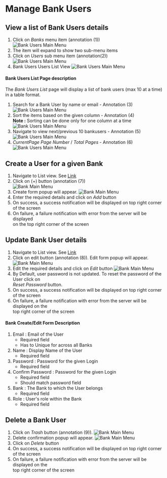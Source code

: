 # Manage Bank Users

## View a list of Bank Users details

1. Click on _Banks_ menu item (annotation (1))  
![Bank Users Main Menu](/images/admin/bankusers/viewall1.png)
2. The item will expand to show two sub-menu items
3. Click on _Users_ sub menu item (annotation(2))  
![Bank Users Main Menu](/images/admin/bankusers/viewall2.png)
4. Bank Users Users List View
![Bank Users Main Menu](/images/admin/bankusers/viewall3.png)

#### Bank Users List Page description

The _Bank Users List_ page will display a list of bank users (max 10 at a time) in a table format.

1. Search for a Bank User by name or email  - Annotation (3)
![Bank Users Main Menu](/images/admin/bankusers/listview2.png)
2. Sort the items based on the given column - Annotation (4)  
**Note :** Sorting can be done only for one column at a time
![Bank Users Main Menu](/images/admin/bankusers/listview3.png)
3. Navigate to view next/previous 10 bankusers - Annotation (5)
![Bank Users Main Menu](/images/admin/bankusers/listview4.png)
4. _CurrentPage Page Number_ / _Total Pages_ - Annotation (6)
![Bank Users Main Menu](/images/admin/bankusers/listview5.png)

## Create a User for a given Bank

1. Navigate to List view. See [Link](#view-a-list-of-bank-users-details)
2. Click on (+) button (annotation (7))  
![Bank Main Menu](/images/admin/bankusers/createview1.png)
3. Create form popup will appear.
![Bank Main Menu](/images/admin/bankusers/createview2.png)
4. Enter the required details and click on _Add_ button
5. On success, a success notification will be displayed on top right corner of the screen
6. On failure, a failure notification with error from the server will be displayed  
on the top right corner of the screen

## Update Bank User details

1. Navigate to List view. See [Link](#view-a-list-of-bank-users-details)
2. Click on edit button (annotation (8)). Edit form popup will appear.
![Bank Main Menu](/images/admin/bankusers/updateview1.png)
3. Edit the required details and click on _Edit_ button
![Bank Main Menu](/images/admin/bankusers/updateview2.png)
4. By Default, user password is not updated. To reset the password of the User click on  
_Reset Password_ button.
5. On success, a success notification will be displayed on top right corner of the screen
6. On failure, a failure notification with error from the server will be displayed on the  
top right corner of the screen

#### Bank Create/Edit Form Description

1. Email : Email of the User
	- Required field
	- Has to Unique for across all Banks
2. Name : Display Name of the User
	- Required field
3. Password : Password for the given Login
	- Required field
4. Confirm Password : Password for the given Login
	- Required field
	- Should match password field
5. Bank : The Bank to which the User belongs
	- Required field
6. Role : User's role within the Bank
	- Required field

## Delete a Bank User
1. Click on _Trash_ button (annotation (9)).
![Bank Main Menu](/images/admin/bankusers/deleteview1.png)
2. Delete confirmation popup will appear.
![Bank Main Menu](/images/admin/bankusers/deleteview2.png)
3. Click on _Delete_ button
4. On success, a success notification will be displayed on top right corner of the screen
5. On failure, a failure notification with error from the server will be displayed on the  
top right corner of the screen

